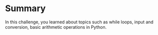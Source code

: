 # Summary

In this challenge, you learned about topics such as while loops, input and conversion, basic arithmetic operations in Python.
